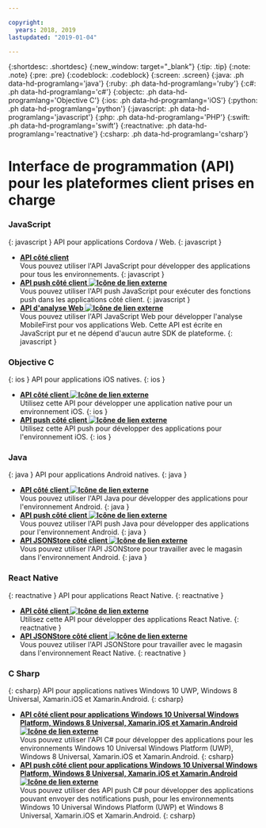 ```yaml
---

copyright:
  years: 2018, 2019
lastupdated: "2019-01-04"

---
```


{:shortdesc: .shortdesc}
{:new_window: target="_blank"}
{:tip: .tip}
{:note: .note}
{:pre: .pre}
{:codeblock: .codeblock}
{:screen: .screen}
{:java: .ph data-hd-programlang='java'}
{:ruby: .ph data-hd-programlang='ruby'}
{:c#: .ph data-hd-programlang='c#'}
{:objectc: .ph data-hd-programlang='Objective C'}
{:ios: .ph data-hd-programlang='iOS'}
{:python: .ph data-hd-programlang='python'}
{:javascript: .ph data-hd-programlang='javascript'}
{:php: .ph data-hd-programlang='PHP'}
{:swift: .ph data-hd-programlang='swift'}
{:reactnative: .ph data-hd-programlang='reactnative'}
{:csharp: .ph data-hd-programlang='csharp'}

# Interface de programmation (API) pour les plateformes client prises en charge

### JavaScript
{: javascript }
API pour applications Cordova / Web.
{: javascript }
* **[API côté client](javascript_client_sdk_api.html)**  
    Vous pouvez utiliser l'API JavaScript pour développer des applications pour tous les environnements.
    {: javascript }
* **[API push côté client ![Icône de lien externe](../../icons/launch-glyph.svg "Icône de lien externe")](http://mobilefirstplatform.ibmcloud.com/api-ref/push-hybrid-cordova-js-apidoc/html/refjavascript-mfp-push-hybrid/html/index.html)**  
    Vous pouvez utiliser l'API push JavaScript pour exécuter des fonctions push dans les applications côté client.
    {: javascript }
* **[API d'analyse Web ![Icône de lien externe](../../icons/launch-glyph.svg "Icône de lien externe")](http://mobilefirstplatform.ibmcloud.com/api-ref/wl-web-analytics-client-js-apidoc/html/refjavascript-web-analytics-client/html/index.html)**  
    Vous pouvez utiliser l'API JavaScript Web pour développer l'analyse MobileFirst pour vos applications Web. Cette API est écrite en JavaScript pur et ne dépend d'aucun autre SDK de plateforme.
    {: javascript }

### Objective C
{: ios }
API pour applications iOS natives.
{: ios }
* **[API côté client ![Icône de lien externe](../../icons/launch-glyph.svg "Icône de lien externe")](http://mobilefirstplatform.ibmcloud.com/api-ref/wl-ios-objc-apidoc/html/refobjc-worklight-ios/html/index.html)**   
    Utilisez cette API pour développer une application native pour un environnement iOS.
    {: ios }
* **[API push côté client ![Icône de lien externe](../../icons/launch-glyph.svg "Icône de lien externe")](http://mobilefirstplatform.ibmcloud.com/api-ref/push-ios-n-objc-apidoc/html/refobjc-mfp-push-ios-native/html/index.html)**  
    Utilisez cette API push pour développer des applications pour l'environnement iOS.
    {: ios }

### Java
{: java }
API pour applications Android natives.
{: java }
* **[API côté client ![Icône de lien externe](../../icons/launch-glyph.svg "Icône de lien externe")](http://mobilefirstplatform.ibmcloud.com/api-ref/wl-android-n-java-apidoc/html/refjava-worklight-android-native/html/index.html)**  
    Vous pouvez utiliser l'API Java pour développer des applications pour l'environnement Android.
    {: java }
* **[API push côté client ![Icône de lien externe](../../icons/launch-glyph.svg "Icône de lien externe")](http://mobilefirstplatform.ibmcloud.com/api-ref/push-android-n-java-apidoc/html/refjava-mfp-push-android-native/html/index.html)**  
    Vous pouvez utiliser l'API push Java pour développer des applications pour l'environnement Android.
    {: java }
* **[API JSONStore côté client ![Icône de lien externe](../../icons/launch-glyph.svg "Icône de lien externe")](http://mobilefirstplatform.ibmcloud.com/api-ref/mfp-client-android-jsonstore-8/html/refjava-mfp-client-android-jsonstore/html/)**  
    Vous pouvez utiliser l'API JSONStore pour travailler avec le magasin dans l'environnement Android.
    {: java }

### React Native
{: reactnative }
API pour applications React Native.
{: reactnative }

* **[API côté client ![Icône de lien externe](../../icons/launch-glyph.svg "Icône de lien externe")](http://mobilefirstplatform.ibmcloud.com/api-ref/ibm-mobile-first-reactnative/html/refreactnative-mfp-apidoc/html/index.html)**   
    Utilisez cette API pour développer des applications React Native.
    {: reactnative }
* **[API JSONStore côté client ![Icône de lien externe](../../icons/launch-glyph.svg "Icône de lien externe")](http://mobilefirstplatform.ibmcloud.com/api-ref/ibm-mobile-first-reactnative-jsonstore/html/refreactnative-jsonstore-mfp-apidoc/html/index.html)**   
    Vous pouvez utiliser l'API JSONStore pour travailler avec le magasin dans l'environnement React Native.
    {: reactnative }

### C Sharp
{: csharp}
API pour applications natives Windows 10 UWP, Windows 8 Universal, Xamarin.iOS et Xamarin.Android.
{: csharp}
* **[API côté client pour applications Windows 10 Universal Windows Platform, Windows 8 Universal, Xamarin.iOS et Xamarin.Android ![Icône de lien externe](../../icons/launch-glyph.svg "Icône de lien externe")](http://public.dhe.ibm.com/software/products/en/MobileFirstPlatform/docs/v800/mfpf_csharp_win8_native_client_api.pdf)**  
    Vous pouvez utiliser l'API C# pour développer des applications pour les environnements Windows 10 Universal Windows Platform (UWP), Windows 8 Universal, Xamarin.iOS et Xamarin.Android.
    {: csharp}
* **[API push côté client pour applications Windows 10 Universal Windows Platform, Windows 8 Universal, Xamarin.iOS et Xamarin.Android ![Icône de lien externe](../../icons/launch-glyph.svg "Icône de lien externe")](http://public.dhe.ibm.com/software/products/en/MobileFirstPlatform/docs/v800/mfpf_csharp_win8_native_client_push_api.pdf)**  
    Vous pouvez utiliser des API push C# pour développer des applications pouvant envoyer des notifications push, pour les environnements Windows 10 Universal Windows Platform (UWP) et Windows 8 Universal, Xamarin.iOS et Xamarin.Android.
    {: csharp}
